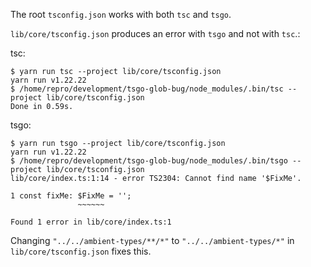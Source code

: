 The root `tsconfig.json` works with both `tsc` and `tsgo`.

`lib/core/tsconfig.json` produces an error with `tsgo` and not with `tsc`.:

tsc:

```
$ yarn run tsc --project lib/core/tsconfig.json
yarn run v1.22.22
$ /home/repro/development/tsgo-glob-bug/node_modules/.bin/tsc --project lib/core/tsconfig.json
Done in 0.59s.
```

tsgo:

```
$ yarn run tsgo --project lib/core/tsconfig.json
yarn run v1.22.22
$ /home/repro/development/tsgo-glob-bug/node_modules/.bin/tsgo --project lib/core/tsconfig.json
lib/core/index.ts:1:14 - error TS2304: Cannot find name '$FixMe'.

1 const fixMe: $FixMe = '';
               ~~~~~~

Found 1 error in lib/core/index.ts:1
```

Changing `"../../ambient-types/**/*"` to `"../../ambient-types/*"` in `lib/core/tsconfig.json` fixes this.
